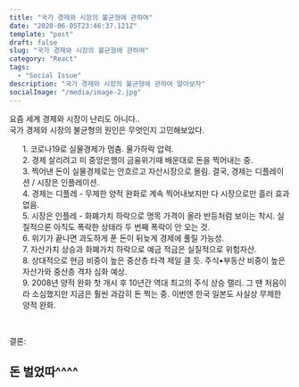 ```yaml
---
title: "국가 경제와 시장의 불균형에 관하여"
date: "2020-06-05T23:46:37.121Z"
template: "post"
draft: false
slug: "국가 경제와 시장의 불균형에 관하여"
category: "React"
tags:
  - "Social Issue"
description: "국가 경제와 시장의 불균형에 관하여 알아보자"
socialImage: "/media/image-2.jpg"
---
```


요즘 세계 경제와 시장이 난리도 아니다..
<br>
국가 경제와 시장의 불균형의 원인은 무엇인지 고민해보았다.
<br>

<ul>
1. 코로나19로 실물경제가 멈춤. 물가하락 압력.<br>
2. 경제 살리려고 미 중앙은행이 금융위기때 배운대로 돈을 찍어내는 중.<br>
3. 찍어낸 돈이 실물경제로는 안흐르고 자산시장으로 몰림. 결국, 경제는 디플레이션 / 시장은 인플레이션.<br>
4. 경제는 디플레 - 무제한 양적 완화로 계속 찍어내보지만 다 시장으로만 흘러 효과 없음.<br>
5. 시장은 인플레 - 화폐가치 하락으로 명목 가격이 올라 반등처럼 보이는 착시. 실질적으론 아직도 폭락한 상태라 두 번째 폭락이 안 오는 것.<br>
6. 위기가 끝나면 과도하게 푼 돈이 뒤늦게 경제에 풀릴 가능성.<br>
7. 자산가치 상승과 화폐가치 하락으로 예금 적금은 실질적으로 위험자산.<br>
8. 상대적으로 현금 비중이 높은 중산층 타격 제일 클 듯. 주식•부동산 비중이 높은 자산가와 중산층 격차 심화 예상.<br>
9. 2008년 양적 완화 첫 개시 후 10년간 역대 최고의 주식 상승 랠리. 그 땐 처음이라 소심했지만 지금은 훨씬 과감히 돈 찍는 중. 이번엔 한국 일본도 사실상 무제한 양적 완화.
</ul>
<br>

결론:

<h2>돈 벌었따^^^^</h2>
